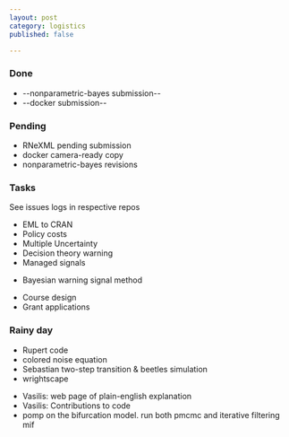 ```yaml
---
layout: post
category: logistics
published: false

---
```


### Done ### 

- --nonparametric-bayes submission--
- --docker submission--

### Pending ###

- RNeXML pending submission
- docker camera-ready copy
- nonparametric-bayes revisions

### Tasks ###

See issues logs in respective repos

- EML to CRAN
- Policy costs
- Multiple Uncertainty
- Decision theory warning
- Managed signals
* Bayesian warning signal method

- Course design
- Grant applications


### Rainy day ###

- Rupert code
- colored noise equation
- Sebastian two-step transition & beetles simulation
- wrightscape
* Vasilis: web page of plain-english explanation
* Vasilis: Contributions to code
* pomp on the bifurcation model.  run both pmcmc and iterative filtering mif


